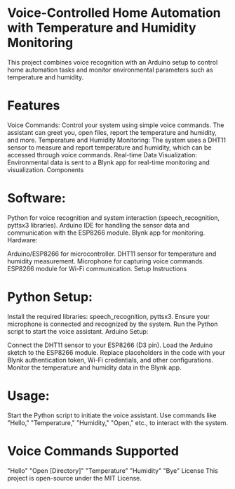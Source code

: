 # Voice-Controlled Home Automation with Temperature and Humidity Monitoring
 
This project combines voice recognition with an Arduino setup to control home automation tasks and monitor environmental parameters such as temperature and humidity.

# Features
Voice Commands: Control your system using simple voice commands. The assistant can greet you, open files, report the temperature and humidity, and more.
Temperature and Humidity Monitoring: The system uses a DHT11 sensor to measure and report temperature and humidity, which can be accessed through voice commands.
Real-time Data Visualization: Environmental data is sent to a Blynk app for real-time monitoring and visualization.
Components

# Software:

Python for voice recognition and system interaction (speech_recognition, pyttsx3 libraries).
Arduino IDE for handling the sensor data and communication with the ESP8266 module.
Blynk app for monitoring.
Hardware:

Arduino/ESP8266 for microcontroller.
DHT11 sensor for temperature and humidity measurement.
Microphone for capturing voice commands.
ESP8266 module for Wi-Fi communication.
Setup Instructions
# Python Setup:

Install the required libraries: speech_recognition, pyttsx3.
Ensure your microphone is connected and recognized by the system.
Run the Python script to start the voice assistant.
Arduino Setup:

Connect the DHT11 sensor to your ESP8266 (D3 pin).
Load the Arduino sketch to the ESP8266 module.
Replace placeholders in the code with your Blynk authentication token, Wi-Fi credentials, and other configurations.
Monitor the temperature and humidity data in the Blynk app.
# Usage:

Start the Python script to initiate the voice assistant.
Use commands like "Hello," "Temperature," "Humidity," "Open," etc., to interact with the system.
# Voice Commands Supported
"Hello"
"Open [Directory]"
"Temperature"
"Humidity"
"Bye"
License
This project is open-source under the MIT License.
